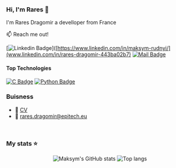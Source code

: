 ### Hi, I'm Rares 👋

I'm Rares Dragomir a develloper from France

:mailbox: Reach me out!

[![Linkedin Badge](https://img.shields.io/badge/-Rares_Dragomir-0e76a8?style=flat&labelColor=0e76a8&logo=linkedin&logoColor=white)]([https://www.linkedin.com/in/maksym-rudnyi/](www.linkedin.com/in/rares-dragomir-443ba02b7)
[![Mail Badge](https://img.shields.io/badge/-Rares_Dragomir-c0392b?style=flat&labelColor=c0392b&logo=gmail&logoColor=white)](mailto:rares.dragomir@epitech.eu)

#### Top Technologies

[![C Badge](https://img.shields.io/badge/-C-61DBFB?style=for-the-badge&labelColor=black&logo=C&logoColor=61DBFB)](#) [![Python Badge](https://img.shields.io/badge/-Python-F0DB4F?style=for-the-badge&labelColor=black&logo=python&logoColor=F0DB4F)](#)

### Buisness
- :paperclip: [CV](https://drive.google.com/file/d/1iAv5dQIQreo04BPb5Ii18fF5TTWSKBhX/view?usp=drive_link)
- :email: rares.dragomir@epitech.eu

<br/>

### My stats ⭐

<div align="center">
<img alt="Maksym's GitHub stats" src="https://github-readme-stats.vercel.app/api?username=RaresFZ&show_icons=true&theme=transparent"/>
<img alt="Top langs" src="https://github-readme-stats.vercel.app/api/top-langs/?username=RaresFZ&layout=compact&&langs_count=8"/>
</div>
